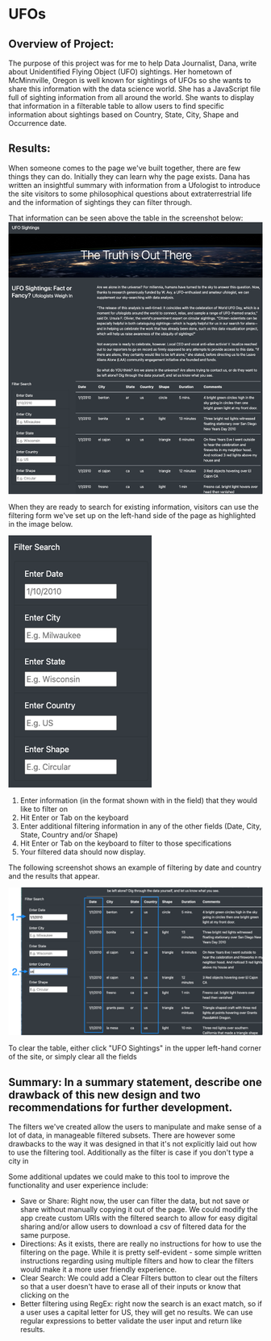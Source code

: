 # UFOs

## Overview of Project: 

The purpose of this project was for me to help Data Journalist, Dana, write about Unidentified Flying Object (UFO) sightings. Her hometown of McMinnville, Oregon is well known for sightings of UFOs so she wants to share this information with the data science world. She has a JavaScript file full of sighting information from all around the world. She wants to display that information in a filterable table to allow users to find specific information about sightings based on Country, State, City, Shape and Occurrence date. 

## Results:

When someone comes to the page we've built together, there are few things they can do. Initially they can learn why the page exists. 
Dana has written an insightful summary with information from a Ufologist to introduce the site visitors to some philosophical questions about extraterrestrial life and the information of sightings they can filter through.

That information can be seen above the table in the screenshot below: 
![Website Screenshot](https://github.com/jmmadson/UFOs/blob/main/static/images/web_screenshot.png?raw=true)

When they are ready to search for existing information, visitors can use the filtering form we've set up on the left-hand side of the page as highlighted in the image below.

![Filter Options](https://github.com/jmmadson/UFOs/blob/main/static/images/Filters.png?raw=true)
<ol>
<li>Enter information (in the format shown with in the field) that they would like to filter on</li>
<li>Hit Enter or Tab on the keyboard</li>
<li>Enter additional filtering information in any of the other fields (Date, City, State, Country and/or Shape)</li>
<li>Hit Enter or Tab on the keyboard to filter to those specifications</li>
<li>Your filtered data should now display.</li>
</ol>

The following screenshot shows an example of filtering by date and country and the results that appear. 

![Filter by Date and Country](https://github.com/jmmadson/UFOs/blob/main/static/images/Filtered%20Results.png?raw=true)

To clear the table, either click "UFO Sightings" in the upper left-hand corner of the site, or simply clear all the fields

## Summary: In a summary statement, describe one drawback of this new design and two recommendations for further development.

The filters we've created allow the users to manipulate and make sense of a lot of data, in manageable filtered subsets. There are however some drawbacks to the way it was designed in that it's not explicitly laid out how to use the filtering tool. Additionally as the filter is case if you don't type a city in 

Some additional updates we could make to this tool to improve the functionality and user experience include: 
<ul>
<li>Save or Share: Right now, the user can filter the data, but not save or share without manually copying it out of the page. We could modify the app create custom URls with the filtered search to allow for easy digital sharing and/or allow users to download a csv of filtered data for the same purpose.</li>
<li>Directions: As it exists, there are really no instructions for how to use the filtering on the page. While it is pretty self-evident - some simple written instructions regarding using multiple filters and how to clear the filters would make it a more user friendly experience.</li>
<li>Clear Search: We could add a Clear Filters button to clear out the filters so that a user doesn't have to erase all of their inputs or know that clicking on the </li>
<li>Better filtering using RegEx: right now the search is an exact match, so if a user uses a capital letter for US, they will get no results. We can use regular expressions to better validate the user input and return like results.</li>
</ul>
